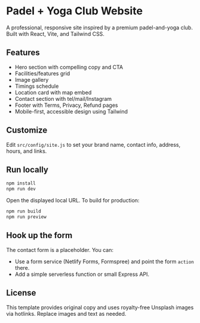 # Padel + Yoga Club Website

A professional, responsive site inspired by a premium padel-and-yoga club. Built with React, Vite, and Tailwind CSS.

## Features

- Hero section with compelling copy and CTA
- Facilities/features grid
- Image gallery
- Timings schedule
- Location card with map embed
- Contact section with tel/mail/Instagram
- Footer with Terms, Privacy, Refund pages
- Mobile-first, accessible design using Tailwind

## Customize

Edit `src/config/site.js` to set your brand name, contact info, address, hours, and links.

## Run locally

```sh
npm install
npm run dev
```

Open the displayed local URL. To build for production:

```sh
npm run build
npm run preview
```

## Hook up the form

The contact form is a placeholder. You can:
- Use a form service (Netlify Forms, Formspree) and point the form `action` there.
- Add a simple serverless function or small Express API.

## License

This template provides original copy and uses royalty-free Unsplash images via hotlinks. Replace images and text as needed.
